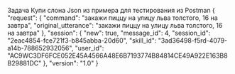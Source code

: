 Задача Купи слона
Json из примера для тестирования из Postman
{
  "request": {
    "command": "закажи пиццу на улицу льва толстого, 16 на завтра",
    "original_utterance": "закажи пиццу на улицу льва толстого, 16 на завтра"
  },
  "session": {
    "new": true,
    "message_id": 4,
    "session_id": "2eac4854-fce721f3-b845abba-20d60",
    "skill_id": "3ad36498-f5rd-4079-a14b-788652932056",
    "user_id": "AC9WC3DF6FCE052E45A4566A48E6B7193774B84814CE49A922E163B8B29881DC"
  },
  "version": "1.0"
}
